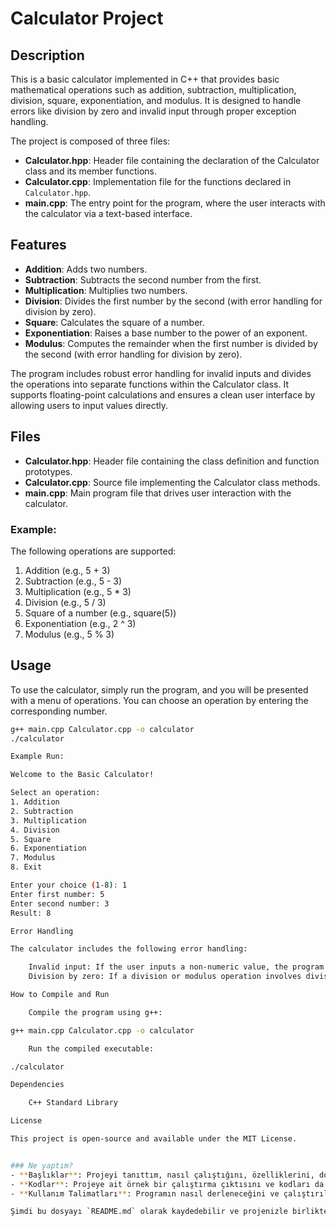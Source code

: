 # Calculator Project

## Description

This is a basic calculator implemented in C++ that provides basic mathematical operations such as addition, subtraction, multiplication, division, square, exponentiation, and modulus. It is designed to handle errors like division by zero and invalid input through proper exception handling.

The project is composed of three files:
- **Calculator.hpp**: Header file containing the declaration of the Calculator class and its member functions.
- **Calculator.cpp**: Implementation file for the functions declared in `Calculator.hpp`.
- **main.cpp**: The entry point for the program, where the user interacts with the calculator via a text-based interface.

## Features

- **Addition**: Adds two numbers.
- **Subtraction**: Subtracts the second number from the first.
- **Multiplication**: Multiplies two numbers.
- **Division**: Divides the first number by the second (with error handling for division by zero).
- **Square**: Calculates the square of a number.
- **Exponentiation**: Raises a base number to the power of an exponent.
- **Modulus**: Computes the remainder when the first number is divided by the second (with error handling for division by zero).
  
The program includes robust error handling for invalid inputs and divides the operations into separate functions within the Calculator class. It supports floating-point calculations and ensures a clean user interface by allowing users to input values directly.

## Files

- **Calculator.hpp**: Header file containing the class definition and function prototypes.
- **Calculator.cpp**: Source file implementing the Calculator class methods.
- **main.cpp**: Main program file that drives user interaction with the calculator.

### Example:

The following operations are supported:

1. Addition (e.g., 5 + 3)
2. Subtraction (e.g., 5 - 3)
3. Multiplication (e.g., 5 * 3)
4. Division (e.g., 5 / 3)
5. Square of a number (e.g., square(5))
6. Exponentiation (e.g., 2 ^ 3)
7. Modulus (e.g., 5 % 3)

## Usage

To use the calculator, simply run the program, and you will be presented with a menu of operations. You can choose an operation by entering the corresponding number.

```bash
g++ main.cpp Calculator.cpp -o calculator
./calculator

Example Run:

Welcome to the Basic Calculator!

Select an operation:
1. Addition
2. Subtraction
3. Multiplication
4. Division
5. Square
6. Exponentiation
7. Modulus
8. Exit

Enter your choice (1-8): 1
Enter first number: 5
Enter second number: 3
Result: 8

Error Handling

The calculator includes the following error handling:

    Invalid input: If the user inputs a non-numeric value, the program will throw an exception and prompt the user again.
    Division by zero: If a division or modulus operation involves division by zero, an error message will be displayed and the user will be prompted again.

How to Compile and Run

    Compile the program using g++:

g++ main.cpp Calculator.cpp -o calculator

    Run the compiled executable:

./calculator

Dependencies

    C++ Standard Library

License

This project is open-source and available under the MIT License.


### Ne yaptım?
- **Başlıklar**: Projeyi tanıttım, nasıl çalıştığını, özelliklerini, dosyalarını, kullanımını ve örnek bir çalıştırma durumunu anlatan başlıklar ekledim.
- **Kodlar**: Projeye ait örnek bir çalıştırma çıktısını ve kodları da dahil ettim.
- **Kullanım Talimatları**: Programın nasıl derleneceğini ve çalıştırılacağını açıkça belirttim.

Şimdi bu dosyayı `README.md` olarak kaydedebilir ve projenizle birlikte kullanabilirs
